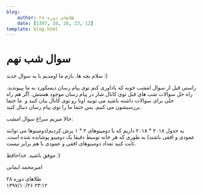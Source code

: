 ```yaml
---
blog:
    author: طلاهای دوره ۲۸
    date: [1397, 10, 26, 23, 12]
template: blog.html
---
```

# سوال شب نهم

<div class="cnt">
<p>سلام بچه ها. بازم ما اومدیم با یه سوال جدید :)</p>
<p>راستی قبل از سوال امشب خوبه که یاداوری کنم توی پیام رسان دیسکورد به ما بپیوندید. راه حل سوالات شب های قبل توی کانال شاز در پیام رسان موجود هستش. اگر هم راه حلی برای سوالات داشته باشید می تونید اونا رو توی کانال بیان کنید و  ما حتما بررسیشون می کنیم. پس حتما ما را توی پیام رسان دنبال کنید.</p>
<p>حالا میریم سراغ سوال امشب:</p>
<p>یه جدول ۲۰۱۸ * ۲۰۱۸ داریم که با دومینوهای ۲ * ۱ پرش کردیم(دومینوها می توانند عمودی و افقی باشند) به طوری که هر خانه توسط دقیقا یک دومینو پوشانده شده است. ثابت کنید تعداد دومینوهای افقی و عمودی با هم برابر نیست.</p>
<p>موفق باشید. خداحافظ :)</p>

<p>امیرمحمد ایمانی</p>
</div>

<div class="blog-info">
    <div class="blog-author">طلاهای دوره ۲۸</div>
    <div class="blog-date">۱۳۹۷/۱۰/۲۶ ۲۳:۱۲</div>
</div>

